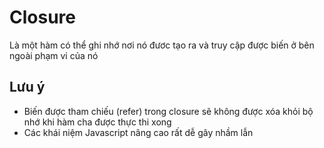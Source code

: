 # Closure 
Là một hàm có thể ghi nhớ nơi nó đươc tạo ra và truy cập được biến ở bên ngoài phạm vi của nó







## Lưu ý
 - Biến được tham chiếu (refer) trong closure sẽ không được xóa khỏi bộ nhớ khi hàm cha được thực thi xong 
 - Các khái niệm Javascript nâng cao rất dễ gây nhầm lẫn 
